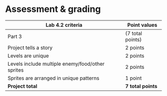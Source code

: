 # Assessment & grading

Lab 4.2 criteria|Point values
-|-
Part 3|(7 total points)
Project tells a story|2 points
Levels are unique|2 points
Levels include multiple enemy/food/other sprites|2 points
Sprites are arranged in unique patterns|1 point
**Project total**|**7 total points**
